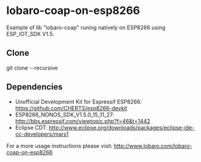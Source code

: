 # lobaro-coap-on-esp8266

Example of lib "lobaro-coap" runing natively on ESP8266 using ESP_IOT_SDK V1.5.

## Clone
git clone --recursive 

## Dependencies
* Unofficial Development Kit for Espressif ESP8266: https://github.com/CHERTS/esp8266-devkit
* ESP8266_NONOS_SDK_V1.5.0_15_11_27: http://bbs.espressif.com/viewtopic.php?f=46&t=1442
* Eclipse CDT: http://www.eclipse.org/downloads/packages/eclipse-ide-cc-developers/mars1

For a more usage instructions please visit: http://www.lobaro.com/lobaro-coap-on-esp8266

